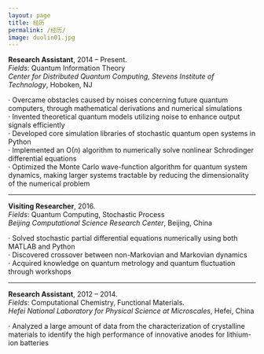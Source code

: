 ```yaml
---
layout: page
title: 经历
permalink: /经历/
image: duolin01.jpg
---
```

**Research Assistant**, 2014 – Present.  
*Fields*: Quantum Information Theory   
*Center for Distributed Quantum Computing, Stevens Institute of Technology*, Hoboken, NJ

·    Overcame obstacles caused by noises concerning future quantum computers, through mathematical derivations and numerical simulations   
·    Invented theoretical quantum models utilizing noise to enhance output signals efficiently     
·    Developed core simulation libraries of stochastic quantum open systems in Python    
·    Implemented an O(*n*) algorithm to numerically solve nonlinear Schrodinger differential equations     
·    Optimized the Monte Carlo wave-function algorithm for quantum system dynamics, making larger systems tractable by reducing the dimensionality of the numerical problem



****

**Visiting Researcher**, 2016.  
*Fields*: Quantum Computing, Stochastic Process   
*Beijing Computational Science Research Center*, Beijing, China

·    Solved stochastic partial differential equations numerically using both MATLAB and Python     
·    Discovered crossover between non-Markovian and Markovian dynamics    
·    Acquired knowledge on quantum metrology and quantum fluctuation through workshops



****

**Research Assistant**,  2012 – 2014.   
 *Fields*: Computational Chemistry, Functional Materials.   
 *Hefei National Laboratory for Physical Science at Microscales*, Hefei, China

·    Analyzed a large amount of data from the characterization of crystalline materials to identify the high performance of innovative anodes for lithium-ion batteries
